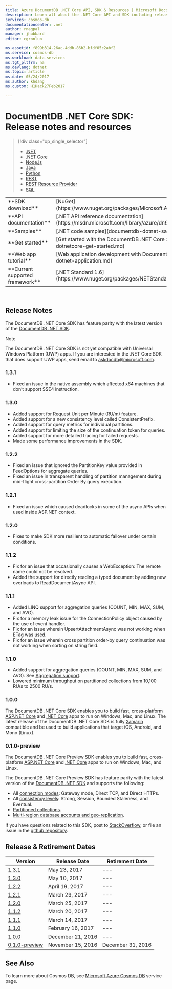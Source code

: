 ```yaml
---
title: Azure DocumentDB .NET Core API, SDK & Resources | Microsoft Docs
description: Learn all about the .NET Core API and SDK including release dates, retirement dates, and changes made between each version of the DocumentDB .NET Core SDK.
services: cosmos-db
documentationcenter: .net
author: rnagpal
manager: jhubbard
editor: cgronlun

ms.assetid: f899b314-26ac-4ddb-86b2-bfdf05c2abf2
ms.service: cosmos-db
ms.workload: data-services
ms.tgt_pltfrm: na
ms.devlang: dotnet
ms.topic: article
ms.date: 05/24/2017
ms.author: khdang
ms.custom: H1Hack27Feb2017

---
```

# DocumentDB .NET Core SDK: Release notes and resources
> [!div class="op_single_selector"]
> * [.NET](documentdb-sdk-dotnet.md)
> * [.NET Core](documentdb-sdk-dotnet-core.md)
> * [Node.js](documentdb-sdk-node.md)
> * [Java](documentdb-sdk-java.md)
> * [Python](documentdb-sdk-python.md)
> * [REST](https://docs.microsoft.com/rest/api/documentdb/)
> * [REST Resource Provider](https://docs.microsoft.com/rest/api/documentdbresourceprovider/)
> * [SQL](https://msdn.microsoft.com/library/azure/dn782250.aspx)
> 
> 

<table>

<tr><td>**SDK download**</td><td>[NuGet](https://www.nuget.org/packages/Microsoft.Azure.DocumentDB.Core/)</td></tr>

<tr><td>**API documentation**</td><td>[.NET API reference documentation](https://msdn.microsoft.com/library/azure/dn948556.aspx)</td></tr>

<tr><td>**Samples**</td><td>[.NET code samples](documentdb-dotnet-samples.md)</td></tr>

<tr><td>**Get started**</td><td>[Get started with the DocumentDB .NET Core SDK](documentdb-dotnetcore-get-started.md)</td></tr>

<tr><td>**Web app tutorial**</td><td>[Web application development with DocumentDB](documentdb-dotnet-application.md)</td></tr>

<tr><td>**Current supported framework**</td><td>[.NET Standard 1.6](https://www.nuget.org/packages/NETStandard.Library)</td></tr>
</table></br>

## Release Notes

The DocumentDB .NET Core SDK has feature parity with the latest version of the [DocumentDB .NET SDK](documentdb-sdk-dotnet.md).

> [!NOTE] 
> The DocumentDB .NET Core SDK is not yet compatible with Universal Windows Platform (UWP) apps. If you are interested in the .NET Core SDK that does support UWP apps, send email to [askdocdb@microsoft.com](mailto:askdocdb@microsoft.com).

### <a name="1.3.1"/>1.3.1

*	Fixed an issue in the native assembly which affected x64 machines that don’t support SSE4 instruction.

### <a name="1.3.0"/>1.3.0

*	Added support for Request Unit per Minute (RU/m) feature.
*	Added support for a new consistency level called ConsistentPrefix.
*	Added support for query metrics for individual partitions.
*	Added support for limiting the size of the continuation token for queries.
*	Added support for more detailed tracing for failed requests.
*	Made some performance improvements in the SDK.

### <a name="1.2.2"/>1.2.2

* Fixed an issue that ignored the PartitionKey value provided in FeedOptions for aggregate queries.
* Fixed an issue in transparent handling of partition management during mid-flight cross-partition Order By query execution.

### <a name="1.2.1"/>1.2.1

* Fixed an issue which caused deadlocks in some of the async APIs when used inside ASP.NET context.

### <a name="1.2.0"/>1.2.0

* Fixes to make SDK more resilient to automatic failover under certain conditions.

### <a name="1.1.2"/>1.1.2

* Fix for an issue that occasionally causes a WebException: The remote name could not be resolved.
* Added the support for directly reading a typed document by adding new overloads to ReadDocumentAsync API.

### <a name="1.1.1"/>1.1.1

* Added LINQ support for aggregation queries (COUNT, MIN, MAX, SUM, and AVG).
* Fix for a memory leak issue for the ConnectionPolicy object caused by the use of event handler.
* Fix for an issue wherein UpsertAttachmentAsync was not working when ETag was used.
* Fix for an issue wherein cross partition order-by query continuation was not working when sorting on string field.

### <a name="1.1.0"/>1.1.0

* Added support for aggregation queries (COUNT, MIN, MAX, SUM, and AVG). See [Aggregation support](documentdb-sql-query.md#Aggregates).
* Lowered minimum throughput on partitioned collections from 10,100 RU/s to 2500 RU/s.

### <a name="1.0.0"/>1.0.0

The DocumentDB .NET Core SDK enables you to build fast, cross-platform [ASP.NET Core](https://www.asp.net/core) and [.NET Core](https://www.microsoft.com/net/core#windows) apps to run on Windows, Mac, and Linux. The latest release of the DocumentDB .NET Core SDK is fully [Xamarin](https://www.xamarin.com) compatible and be used to build applications that target iOS, Android, and Mono (Linux).  

### <a name="0.1.0-preview"/>0.1.0-preview

The DocumentDB .NET Core Preview SDK enables you to build fast, cross-platform [ASP.NET Core](https://www.asp.net/core) and [.NET Core](https://www.microsoft.com/net/core#windows) apps to run on Windows, Mac, and Linux.

The DocumentDB .NET Core Preview SDK has feature parity with the latest version of the [DocumentDB .NET SDK](documentdb-sdk-dotnet.md) and supports the following:
* All [connection modes](performance-tips.md#networking): Gateway mode, Direct TCP, and Direct HTTPs. 
* All [consistency levels](consistency-levels.md): Strong, Session, Bounded Staleness, and Eventual.
* [Partitioned collections](partition-data.md). 
* [Multi-region database accounts and geo-replication](distribute-data-globally.md).

If you have questions related to this SDK, post to [StackOverflow](http://stackoverflow.com/questions/tagged/azure-documentdb), or file an issue in the [github repository](https://github.com/Azure/azure-documentdb-dotnet/issues). 

## Release & Retirement Dates

| Version | Release Date | Retirement Date |
| --- | --- | --- |
| [1.3.1](#1.3.1) |May 23, 2017 |--- |
| [1.3.0](#1.3.0) |May 10, 2017 |--- |
| [1.2.2](#1.2.2) |April 19, 2017 |--- |
| [1.2.1](#1.2.1) |March 29, 2017 |--- |
| [1.2.0](#1.2.0) |March 25, 2017 |--- |
| [1.1.2](#1.1.2) |March 20, 2017 |--- |
| [1.1.1](#1.1.1) |March 14, 2017 |--- |
| [1.1.0](#1.1.0) |February 16, 2017 |--- |
| [1.0.0](#1.0.0) |December 21, 2016 |--- |
| [0.1.0-preview](#0.1.0-preview) |November 15, 2016 |December 31, 2016 |

## See Also
To learn more about Cosmos DB, see [Microsoft Azure Cosmos DB](https://azure.microsoft.com/services/cosmos-db/) service page. 

